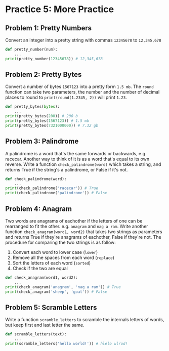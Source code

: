 



# Practice 5: More Practice


## Problem 1: Pretty Numbers

Convert an integer into a pretty string with commas `12345678` to `12,345,678`

```python
def pretty_number(num):
    ...
print(pretty_number(12345678)) # 12,345,678
```

## Problem 2: Pretty Bytes

Convert a number of bytes `1567123` into a pretty form `1.5 mb`. The `round` function can take two parameters, the number and the number of decimal places to round to `print(round(1.2345, 2))` will print `1.23`.

```python
def pretty_bytes(bytes):
    ...
print(pretty_bytes(200)) # 200 b
print(pretty_bytes(1567123)) # 1.5 mb
print(pretty_bytes(7321000000)) # 7.32 gb 
```

## Problem 3: Palindrome

A palindrome is a word that's the same forwards or backwards, e.g. racecar. Another way to think of it is as a word that's equal to its own reverse. Write a function `check_palindrome(word)` which takes a string, and returns True if the string's a palindrome, or False if it's not.


```python
def check_palindrome(word):
    ...
print(check_palindrome('racecar')) # True
print(check_palindrome('palindrome')) # False
```

## Problem 4: Anagram

Two words are anagrams of eachother if the letters of one can be rearranged to fit the other. e.g. `anagram` and `nag a ram`. Write another function `check_anagram(word1, word2)` that takes two strings as parameters and returns True if they're anagrams of eachother, False if they're not. The procedure for comparing the two strings is as follow:

1. Convert each word to lower case (`lower`)
2. Remove all the spaces from each word (`replace`)
3. Sort the letters of each word (`sorted`)
4. Check if the two are equal

```python
def check_anagram(word1, word2):
    ...
print(check_anagram('anagram', 'nag a ram')) # True
print(check_anagram('sheep', 'goat')) # False
```


## Problem 5: Scramble Letters

Write a function `scramble_letters` to scramble the internals letters of words, but keep first and last letter the same.

```python
def scramble_letters(text):
    ...
print(scramble_letters('hello world!')) # hlelo wlrod!
```
